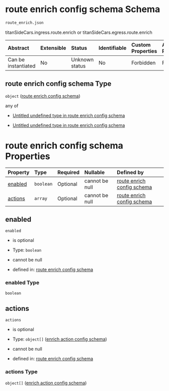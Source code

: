 # route enrich config schema Schema

```txt
route_enrich.json
```

titanSideCars.ingress.route.enrich or titanSideCars.egress.route.enrich

| Abstract            | Extensible | Status         | Identifiable | Custom Properties | Additional Properties | Access Restrictions | Defined In                                                            |
| :------------------ | :--------- | :------------- | :----------- | :---------------- | :-------------------- | :------------------ | :-------------------------------------------------------------------- |
| Can be instantiated | No         | Unknown status | No           | Forbidden         | Forbidden             | none                | [route\_enrich.json](../out/route_enrich.json "open original schema") |

## route enrich config schema Type

`object` ([route enrich config schema](route_enrich.md))

any of

* [Untitled undefined type in route enrich config schema](route_enrich-anyof-0.md "check type definition")

* [Untitled undefined type in route enrich config schema](route_enrich-anyof-1.md "check type definition")

# route enrich config schema Properties

| Property            | Type      | Required | Nullable       | Defined by                                                                                                             |
| :------------------ | :-------- | :------- | :------------- | :--------------------------------------------------------------------------------------------------------------------- |
| [enabled](#enabled) | `boolean` | Optional | cannot be null | [route enrich config schema](route_enrich-properties-enabled.md "route_enrich.json#/properties/enabled")               |
| [actions](#actions) | `array`   | Optional | cannot be null | [route enrich config schema](route_enrich-properties-list-of-enrich-action.md "route_enrich.json#/properties/actions") |

## enabled



`enabled`

* is optional

* Type: `boolean`

* cannot be null

* defined in: [route enrich config schema](route_enrich-properties-enabled.md "route_enrich.json#/properties/enabled")

### enabled Type

`boolean`

## actions



`actions`

* is optional

* Type: `object[]` ([enrich action config schema](enrichment-properties-list-of-enrichment-action-enrich-action-config-schema.md))

* cannot be null

* defined in: [route enrich config schema](route_enrich-properties-list-of-enrich-action.md "route_enrich.json#/properties/actions")

### actions Type

`object[]` ([enrich action config schema](enrichment-properties-list-of-enrichment-action-enrich-action-config-schema.md))
